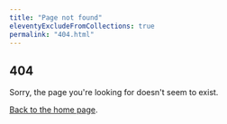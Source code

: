 ```yaml
---
title: "Page not found"
eleventyExcludeFromCollections: true
permalink: "404.html"
---
```


## 404

Sorry, the page you're looking for doesn't seem to exist.

[Back to the home page](/).
